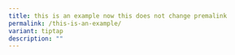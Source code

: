 ```yaml
---
title: this is an example now this does not change premalink
permalink: /this-is-an-example/
variant: tiptap
description: ""
---
```

